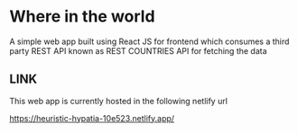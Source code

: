 # Where in the world

A simple web app built using React JS for frontend which consumes a third party REST API known as REST COUNTRIES API for fetching the data

## LINK

This web app is currently hosted in the following netlify url

https://heuristic-hypatia-10e523.netlify.app/
